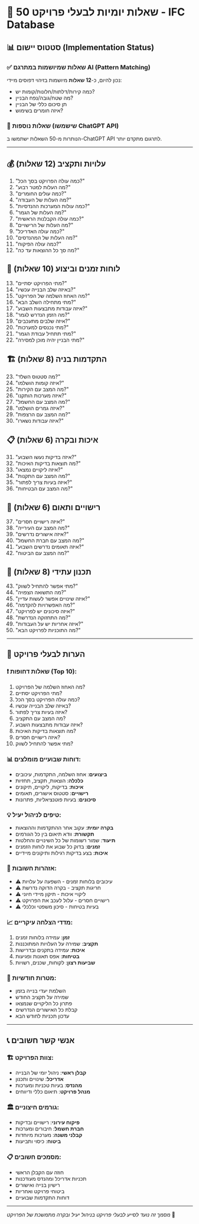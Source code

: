 # 💼 50 שאלות יומיות לבעלי פרויקט - IFC Database

## 📊 סטטוס יישום (Implementation Status)

### ✅ שאלות שמיושמות במתרגם AI (Pattern Matching)
נכון להיום, כ-**12 שאלות** מיושמות בזיהוי דפוסים מיידי:
- כמה קירות/דלתות/חלונות/קומות יש?
- מה שטח/גובה/נפח הבניין?
- תן סיכום כללי של הבניין
- איזה חומרים בשימוש?

### 🔄 שאלות נוספות (שישמשו ChatGPT API)
הנותרות מ-50 השאלות ישתמשו ב-ChatGPT API לתרגום מתקדם יותר.

---

## 💰 עלויות ותקציב (12 שאלות)

1. "כמה עולה הפרויקט בסך הכל?"
2. "מה העלות למטר רבוע?"
3. "כמה עולים החומרים?"
4. "מה העלות של העבודה?"
5. "כמה עולות המערכות ההנדסיות?"
6. "מה העלות של הגמר?"
7. "כמה עולה הקבלנות הראשית?"
8. "מה העלות של הרישויים?"
9. "כמה עולה האדריכל?"
10. "מה העלות של המהנדסים?"
11. "כמה עולה הפיקוח?"
12. "מה סך כל ההוצאות עד כה?"

## 📅 לוחות זמנים וביצוע (10 שאלות)

13. "מתי הפרויקט יסתיים?"
14. "באיזה שלב הבנייה עכשיו?"
15. "מה האחוז השלמה של הפרויקט?"
16. "מתי מתחילה השלב הבא?"
17. "איזה עבודות מתבצעות השבוע?"
18. "מה הזמן הנדרש לגמר?"
19. "איזה שלבים מתעכבים?"
20. "מתי נכנסים למערכות?"
21. "מתי תתחיל עבודת הגמר?"
22. "מתי הבניין יהיה מוכן למסירה?"

## 🏗️ התקדמות בניה (8 שאלות)

23. "מה סטטוס השלד?"
24. "איזה קומות הושלמו?"
25. "מה המצב עם הקירות?"
26. "איזה מערכות הותקנו?"
27. "מה המצב עם החשמל?"
28. "איזה גמרים הושלמו?"
29. "מה המצב עם הרצפות?"
30. "איזה עבודות נשארו?"

## 📋 איכות ובקרה (6 שאלות)

31. "איזה בדיקות נעשו השבוע?"
32. "מה תוצאות בדיקות האיכות?"
33. "איזה ליקויים נמצאו?"
34. "מה המצב עם התקנות?"
35. "איזה בעיות צריך לפתור?"
36. "מה המצב עם הבטיחות?"

## 📄 רישויים ותאום (6 שאלות)

37. "איזה רישויים חסרים?"
38. "מה המצב עם העירייה?"
39. "איזה אישורים נדרשים?"
40. "מה המצב עם חברת החשמל?"
41. "איזה תאומים נדרשים השבוע?"
42. "מה המצב עם הביטוח?"

## 🔮 תכנון עתידי (8 שאלות)

43. "מתי אפשר להתחיל לשווק?"
44. "מה התשואה הצפויה?"
45. "איזה שינויים אפשר לעשות עדיין?"
46. "מה האפשרויות להקדמה?"
47. "איזה סיכונים יש לפרויקט?"
48. "מה התחזוקה הנדרשת?"
49. "איזה אחריות יש על העבודות?"
50. "מה התוכניות לפרויקט הבא?"

---

## 🎯 הערות לבעלי פרויקט

### ❗ שאלות דחופות (Top 10):
1. מה האחוז השלמה של הפרויקט?
2. מתי הפרויקט יסתיים?
3. כמה עולה הפרויקט בסך הכל?
4. באיזה שלב הבנייה עכשיו?
5. איזה בעיות צריך לפתור?
6. מה המצב עם התקציב?
7. איזה עבודות מתבצעות השבוע?
8. מה תוצאות בדיקות האיכות?
9. איזה רישויים חסרים?
10. מתי אפשר להתחיל לשווק?

### 📊 דוחות שבועיים מומלצים:
- **ביצועים**: אחוז השלמה, התקדמות, עיכובים
- **כלכלה**: הוצאות, תקציב, תחזיות
- **איכות**: בדיקות, ליקויים, תיקונים
- **רישויים**: סטטוס אישורים, תאומים
- **סיכונים**: בעיות פוטנציאליות, פתרונות

### 💡 טיפים לניהול יעיל:
- **בקרה יומית**: עקוב אחר ההתקדמות וההוצאות
- **תקשורת**: וודא תיאום בין כל הגורמים
- **תיעוד**: שמור רשומות של כל השינויים והחלטות
- **זמנים**: בדוק כל שבוע את לוחות הזמנים
- **איכות**: בצע בדיקות רגילות ותיקונים מיידיים

### 🚨 אזהרות חשובות:
- ⚠️ עיכובים בלוחות זמנים - השפעה על עלויות
- ⚠️ חריגות תקציב - בקרה הדוקה נדרשת
- ⚠️ ליקויי איכות - תיקון מיידי חיוני
- ⚠️ רישויים חסרים - עלול לעכב את הפרויקט
- ⚠️ בעיות בטיחות - סיכון משפטי וכלכלי

### 📈 מדדי הצלחה עיקריים:
1. **זמן**: עמידה בלוחות זמנים
2. **תקציב**: שמירה על העלויות המתוכננות
3. **איכות**: עמידה בתקנים ובדרישות
4. **בטיחות**: אפס תאונות ופגיעות
5. **שביעות רצון**: לקוחות, שכנים, רשויות

### 🎯 מטרות חודשיות:
- השלמת יעדי בנייה בזמן
- שמירה על תקציב החודש
- פתרון כל הליקויים שנמצאו
- קבלת כל האישורים הנדרשים
- עדכון תכניות לחודש הבא

---

## 📞 אנשי קשר חשובים

### 🏗️ צוות הפרויקט:
- **קבלן ראשי**: ניהול יומי של הבנייה
- **אדריכל**: שינויים ותכנון
- **מהנדס**: בעיות טכניות ומערכות
- **מנהל פרויקט**: תיאום כללי ודיווחים

### 🏛️ גורמים חיצוניים:
- **פיקוח עירוני**: רישויים ובדיקות
- **חברת חשמל**: חיבורים ומערכות
- **קבלני משנה**: מערכות מיוחדות
- **ביטוח**: כיסוי ותביעות

### 📋 מסמכים חשובים:
- חוזה עם הקבלן הראשי
- תכניות אדריכל ומהנדס מעודכנות
- רישיון בנייה ואישורים
- ביטוחי פרויקט ואחריות
- דוחות התקדמות שבועיים

---

*מסמך זה נועד לסייע לבעלי פרויקט בניהול יעיל ובקרה מתמשכת של הפרויקט* 💼